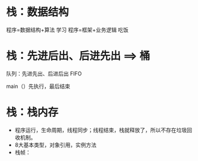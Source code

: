 # 栈：数据结构
程序=数据结构+算法 学习
程序=框架+业务逻辑 吃饭

# 栈：先进后出、后进先出 ==> 桶
队列：先进先出、后进后出 FIFO

main（）先执行，最后结束

# 栈：栈内存
* 程序运行，生命周期，线程同步；线程结束，栈就释放了，所以不存在垃圾回收机制。
* 8大基本类型，对象引用，实例方法
* 栈帧：
